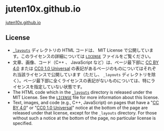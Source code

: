 # juten10x.github.io
[juten10x.github.io](https://juten10x.github.io)

## License
* [```_layouts```](https://github.com/juten10x/juten10x.github.io/tree/main/_layouts) ディレクトリの HTML コードは、 MIT License で公開しています。このライセンスの詳細については [```LICENSE```](https://github.com/juten10x/juten10x.github.io/blob/main/LICENSE) ファイルをご覧ください。
* 文章、画像、コード（C++ 、 JavaScript など）は、ページ最下部に [CC BY 4.0](https://creativecommons.org/licenses/by/4.0/) または [CC0 1.0 Universal](https://creativecommons.org/publicdomain/zero/1.0/) の表記があるページのものについてはそれぞれ当該ライセンスで公開しています（ただし、 ```_layouts``` ディレクトリを除く）。ページ最下部に全くライセンスの表記がないものについては、特にライセンスを指定していない状態です。
* The HTML code which in the [```_layouts```](https://github.com/juten10x/juten10x.github.io/tree/main/_layouts) directory is released under the MIT License. See the [```LICENSE```](https://github.com/juten10x/juten10x.github.io/blob/main/LICENSE) file for more information about this license.
* Text, images, and code (e.g., C++, JavaScript) on pages that have a "[CC BY 4.0](https://creativecommons.org/licenses/by/4.0/)" or "[CC0 1.0 Universal](https://creativecommons.org/publicdomain/zero/1.0/)" notice at the bottom of the page are released under that license, except for the ```_layouts``` directory. For those without such a notice at the bottom of the page, no particular license is specified.

